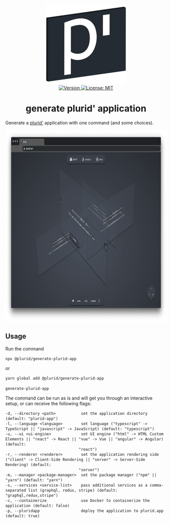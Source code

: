 <p align="center">
    <img src="https://raw.githubusercontent.com/plurid/plurid/master/about/identity/plurid-p-logo.png" height="250px">
    <br />
    <a target="_blank" href="https://www.npmjs.com/package/@plurid/generate-plurid-app">
        <img src="https://img.shields.io/npm/v/@plurid/generate-plurid-app.svg?logo=npm&colorB=1380C3&style=for-the-badge" alt="Version">
    </a>
    <a target="_blank" href="https://github.com/plurid/plurid/blob/master/packages/generate-plurid-app/LICENSE">
        <img src="https://img.shields.io/badge/license-MIT-blue.svg?colorB=1380C3&style=for-the-badge" alt="License: MIT">
    </a>
</p>



<h1 align="center">
    generate plurid' application
</h1>


Generate a [plurid'](https://github.com/plurid/plurid) application with one command (and some choices).


<p align="center">
    <img src="https://raw.githubusercontent.com/plurid/plurid/master/about/demo/plurid-com-example.png" height="600px">
</p>



## Usage

Run the command

    npx @plurid/generate-plurid-app

or

    yarn global add @plurid/generate-plurid-app

    generate-plurid-app


The command can be run as is and will get you through an interactive setup, or can receive the following flags:

    -d, --directory <path>           set the application directory (default: "plurid-app")
    -l, --language <language>        set language ("typescript" -> TypeScript || "javascript" -> JavaScript) (default: "typescript")
    -u, --ui <ui-engine>             set UI engine ("html" -> HTML Custom Elements || "react" -> React || "vue" -> Vue || "angular" -> Angular) (default:
                                    "react")
    -r, --renderer <renderer>        set the application rendering side ("client" -> Client-Side Rendering || "server" -> Server-Side Rendering) (default:
                                    "server")
    -m, --manager <package-manager>  set the package manager ("npm" || "yarn") (default: "yarn")
    -s, --services <service-list>    pass additional services as a comma-separated list (graphql, redux, stripe) (default: "graphql,redux,stripe")
    -c, --containerize               use Docker to containerize the application (default: false)
    -p, --pluridapp                  deploy the application to plurid.app (default: true)
